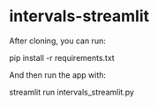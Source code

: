 # intervals-streamlit

After cloning, you can run:

pip install -r requirements.txt

And then run the app with:

streamlit run intervals_streamlit.py